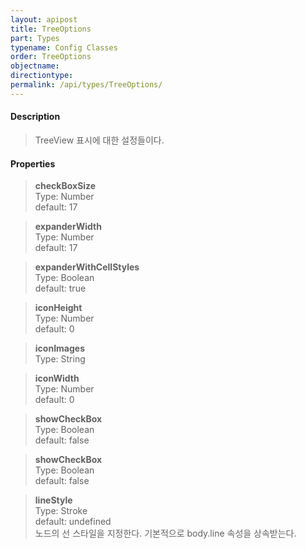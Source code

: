 ```yaml
---
layout: apipost
title: TreeOptions
part: Types
typename: Config Classes
order: TreeOptions
objectname: 
directiontype: 
permalink: /api/types/TreeOptions/
---
```



#### Description

> TreeView 표시에 대한 설정들이다.

#### Properties

> **checkBoxSize**   
> Type: Number    
> default: 17   

> **expanderWidth**   
> Type: Number    
> default: 17   

> **expanderWithCellStyles**   
> Type: Boolean   
> default: true  

> **iconHeight**       
> Type: Number   
> default: 0  

> **iconImages**      
> Type: String    

> **iconWidth**       
> Type: Number   
> default: 0  

> **showCheckBox**   
> Type: Boolean    
> default: false   

> **showCheckBox**   
> Type: Boolean    
> default: false   

> **lineStyle**   
> Type: Stroke      
> default: undefined  
> 노드의 선 스타일을 지정한다. 기본적으로 body.line 속성을 상속받는다.     


